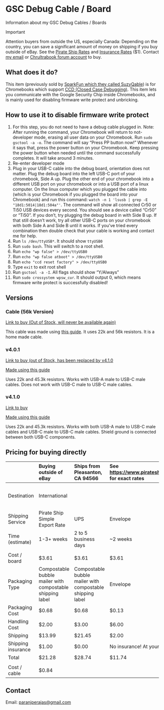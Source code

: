 # GSC Debug Cable / Board
Information about my GSC Debug Cables / Boards


> [!IMPORTANT]  
> Attention buyers from outside the US, especially Canada: Depending on the country, you can save a significant amount of money on shipping if you buy outside of eBay. See the [Pirate Ship Rates](https://www.pirateship.com/simple-export-rate) and [Insurance Rates](https://support.pirateship.com/en/articles/1068431-does-pirate-ship-offer-insurance#h_7256b8b35d) ($1). Contact [my email](mailto:paranjperajas@gmail.com) or [Chrultrabook forum account](https://forum.chrultrabook.com/u/chocolateloverraj/activity) to buy.

## What does it do?
This item (previously sold by [SparkFun which they called SuzyQable](https://web.archive.org/web/20231028183709/https://www.sparkfun.com/products/retired/14746)) is for Chromebooks which support [CCD (Closed Case Debugging)](https://web.archive.org/web/20231028184033/https://chromium.googlesource.com/chromiumos/third_party/hdctools/+/HEAD/docs/ccd.md). This item lets you communicate with the Google Security Chip inside Chromebooks, and is mainly used for disabling firmware write protect and unbricking.

## How to use it to disable firmware write protect
1. For this step, you do not need to have a debug cable plugged in. Note: After running the command, your Chromebook will return to not-developer mode, erasing all user data on your Chromebook. Run `sudo gsctool -a -o`. The command will say “Press PP button now!” Whenever it says that, press the power button on your Chromebook. Keep pressing the power button when needed until the command successfully completes. It will take around 3 minutes.
2. Re-enter developer mode
3. Plug in your USB-C cable into the debug board, orientation does not matter. Plug the debug board into the left USB-C port of your chromebook, Side A up. Plug the other end of your chromebook into a different USB port on your chromebook or into a USB port of a linux computer. On the linux computer which you plugged the cable into (which is your Chromebook if you plugged the board into your Chromebook) and run this command: `watch -n 1 'lsusb | grep -E "18d1:5014|18d1:504a"'`. The command will show all connected Cr50 or Ti50 USB devices every second. You should see a device called “Cr50” or “Ti50”. If you don’t, try plugging the debug board in with Side B up. If that still doesn’t work, try all other USB-C ports on your chromebook with both Side A and Side B until it works. If you’ve tried every combination then double check that your cable is working and contact me for help.
4. Run `ls /dev/ttyUSB*`. It should show `ttyUSB0`
5. Run `sudo bash`. This will switch to a root shell.
6. Run `echo "wp false" > /dev/ttyUSB0`
7. Run `echo "wp false atboot" > /dev/ttyUSB0`
8. Run `echo "ccd reset factory" > /dev/ttyUSB0` 
9. Type `exit` to exit root shell
10. Run `gsctool -a -I`. All flags should show “Y/Always”
11. Run `sudo crossystem wpsw_cur`. It should output 0, which means firmware write protect is successfully disabled!

## Versions
### Cable (56k Version)
[Link to buy (Out of Stock, will never be available again)](https://www.ebay.com/itm/334996831342)

This cable was made using [this guide](https://web.archive.org/web/20231028184553/https://chromium.googlesource.com/chromiumos/third_party/hdctools/+/474419984dd023a4c8a51381991b3a8c7a20772c/docs/ccd.md#SuzyQ-SuzyQable). It uses 22k and 56k resistors. It is a home made cable.

### v4.0.1
[Link to buy (out of Stock, has been replaced by v4.1.0](https://www.ebay.com/itm/335088802284)

[Made using this guide](https://web.archive.org/web/20231028184033/https://chromium.googlesource.com/chromiumos/third_party/hdctools/+/HEAD/docs/ccd.md#SuzyQ-SuzyQable)

Uses 22k and 45.3k resistors. Works with USB-A male to USB-C male cables. Does not work with USB-C male to USB-C male cables.

### v4.1.0
[Link to buy](https://www.ebay.com/itm/316024978790)

[Made using this guide](https://web.archive.org/web/20231028184033/https://chromium.googlesource.com/chromiumos/third_party/hdctools/+/HEAD/docs/ccd.md#SuzyQ-SuzyQable)

Uses 22k and 45.3k resistors. Works with both USB-A male to USB-C male cables and USB-C male to USB-C male cables. Shield ground is connected between both USB-C components.

## Pricing for buying directly

| |Buying outside of eBay|Ships from Pleasanton, CA 94566|See https://www.pirateship.com/rates for exact rates| | | | | |
|:----|:----|:----|:----|:----|:----|:----|:----|:----|
|Destination|International| | |Canada| |Within US|Cost varies by address, price is for 60007 (Chicago) See https://www.pirateship.com/rates for exact rates| |
|Shipping Service|Pirate Ship Simple Export Rate|UPS|Envelope|Pirate Ship Simple Export Rate|UPS® Standard|USPS Ground Advantage|USPS Priority Mail|FedEX|
|Time (estimate)|1-3+ weeks|2 to 5 business days|~2 weeks|1-3+ weeks|1 week|Up to 5 days not including Sundays|~2 Business Days|~2 Business Days|
| | | | | | | | | |
|Cost / board|$3.61|$3.61|$3.61|$3.61|$3.61|$3.61|$3.61|$3.61|
|Packaging Type|Compostable bubble mailer with compostable shipping label|Compostable bubble mailer with compostable shipping label|Envelope|Compostable bubble mailer with compostable shipping label|Compostable bubble mailer with compostable shipping label|Compostable bubble mailer with compostable shipping label|Compostable bubble mailer with compostable shipping label|Compostable bubble mailer with compostable shipping label|
|Packaging Cost|$0.68|$0.68|$0.13|$0.68|$0.68|$0.68|$0.68|$0.68|
|Handling Cost|$2.00|$3.00|$6.00|$2.00|$3.00|$1.70|$1.70|$4.50|
|Shipping|$13.99|$21.45|$2.00|$10.99|$16.64|$4.14| | |
|Shipping insurance|$1.00|$0.00|No insurance! At your own risk|$1.00|$0.00|0| | |
|Total|$21.28|$28.74|$11.74|$18.28|$23.93|$9.93| | |
| | | | | | | | | |
|Cost / cable|$0.84| | | | | | | |


## Contact
Email: paranjperajas@gmail.com
